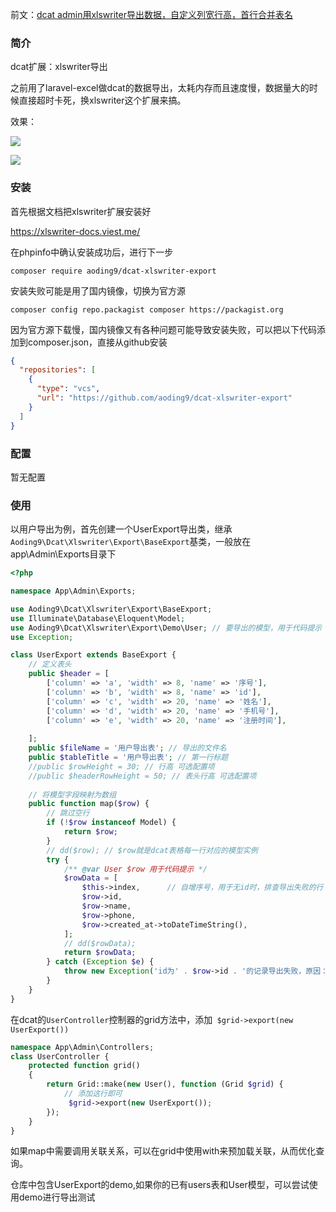 前文：[dcat admin用xlswriter导出数据，自定义列宽行高，首行合并表名](https://learnku.com/articles/71069)
### 简介

dcat扩展：xlswriter导出

之前用了laravel-excel做dcat的数据导出，太耗内存而且速度慢，数据量大的时候直接超时卡死，换xlswriter这个扩展来搞。



效果：

![](https://aoding9.top/uploads/images/2023-06-14/d9529fbc84cfd1a4abf72a4c87933d3d64891a31782c2.png)


![](https://aoding9.top/uploads/images/2023-06-14/877cc8fe931da1de769875f8191639c864891a373bab2.png)

### 安装

首先根据文档把xlswriter扩展安装好

https://xlswriter-docs.viest.me/

在phpinfo中确认安装成功后，进行下一步

`composer require aoding9/dcat-xlswriter-export`

安装失败可能是用了国内镜像，切换为官方源

`composer config repo.packagist composer https://packagist.org`

因为官方源下载慢，国内镜像又有各种问题可能导致安装失败，可以把以下代码添加到composer.json，直接从github安装
```json
{
  "repositories": [
    {
      "type": "vcs",
      "url": "https://github.com/aoding9/dcat-xlswriter-export"
    }
  ]
}
```


### 配置

暂无配置



### 使用
以用户导出为例，首先创建一个UserExport导出类，继承`Aoding9\Dcat\Xlswriter\Export\BaseExport`基类，一般放在app\Admin\Exports目录下
```php
<?php

namespace App\Admin\Exports;

use Aoding9\Dcat\Xlswriter\Export\BaseExport;
use Illuminate\Database\Eloquent\Model;
use Aoding9\Dcat\Xlswriter\Export\Demo\User; // 要导出的模型，用于代码提示
use Exception;

class UserExport extends BaseExport {
    // 定义表头
    public $header = [
        ['column' => 'a', 'width' => 8, 'name' => '序号'],
        ['column' => 'b', 'width' => 8, 'name' => 'id'],
        ['column' => 'c', 'width' => 20, 'name' => '姓名'],
        ['column' => 'd', 'width' => 20, 'name' => '手机号'],
        ['column' => 'e', 'width' => 20, 'name' => '注册时间'],
    
    ];
    public $fileName = '用户导出表'; // 导出的文件名
    public $tableTitle = '用户导出表'; // 第一行标题
    //public $rowHeight = 30; // 行高 可选配置项
    //public $headerRowHeight = 50; // 表头行高 可选配置项
    
    // 将模型字段映射为数组
    public function map($row) {
        // 跳过空行
        if (!$row instanceof Model) {
            return $row;
        }
        // dd($row); // $row就是dcat表格每一行对应的模型实例
        try {
            /** @var User $row 用于代码提示 */
            $rowData = [
                $this->index,      // 自增序号，用于无id时，排查导出失败的行
                $row->id,
                $row->name,
                $row->phone,
                $row->created_at->toDateTimeString(),
            ];
            // dd($rowData);
            return $rowData;
        } catch (Exception $e) {
            throw new Exception('id为' . $row->id . '的记录导出失败，原因：' . $e->getMessage());
        }
    }
}

```

在dcat的`UserController`控制器的grid方法中，添加` $grid->export(new UserExport())`
```php
namespace App\Admin\Controllers;
class UserController {
    protected function grid()
    {
        return Grid::make(new User(), function (Grid $grid) {
            // 添加这行即可
             $grid->export(new UserExport());
        });
    }
}

```
如果map中需要调用关联关系，可以在grid中使用with来预加载关联，从而优化查询。

仓库中包含UserExport的demo,如果你的已有users表和User模型，可以尝试使用demo进行导出测试